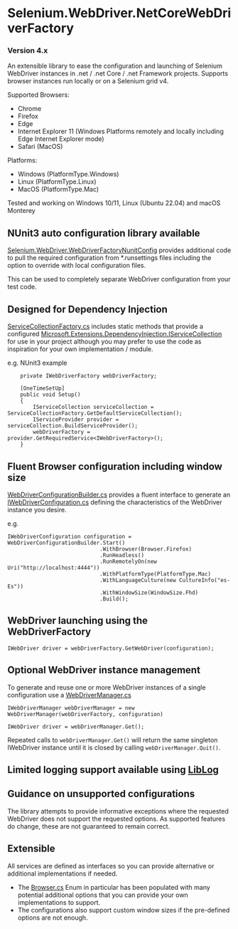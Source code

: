 ﻿# Selenium.WebDriver.NetCoreWebDriverFactory
### Version 4.x
An extensible library to ease the configuration and launching of Selenium WebDriver instances in .net / .net Core / .net Framework projects.
Supports browser instances run locally or on a Selenium grid v4.

Supported Browsers:
- Chrome
- Firefox
- Edge
- Internet Explorer 11 (Windows Platforms remotely and locally including Edge Internet Explorer mode)
- Safari (MacOS)

Platforms:
+ Windows (PlatformType.Windows)
+ Linux        (PlatformType.Linux)
+ MacOS     (PlatformType.Mac)

Tested and working on Windows 10/11, Linux (Ubuntu 22.04) and macOS Monterey

## NUnit3 auto configuration library available
[Selenium.WebDriver.WebDriverFactoryNunitConfig](https://www.nuget.org/packages/Selenium.WebDriver.WebDriverFactoryNunitConfig/)
provides additional code to pull the required configuration from *.runsettings files including the option to override with local configuration files.

This can be used to completely separate WebDriver configuration from your test code.

## Designed for Dependency Injection
[ServiceCollectionFactory.cs](https://github.com/AlexanderOnTest/NetCoreWebDriverFactory/blob/v4_0_0/src/Main/AlexanderOnTest.NetCoreWebDriverFactory/DependencyInjection/ServiceCollectionFactory.cs) 
includes static methods that provide a configured [Microsoft.Extensions.DependencyInjection.IServiceCollection](https://docs.microsoft.com/en-us/dotnet/api/microsoft.extensions.dependencyinjection.iservicecollection?msclkid=a366e91ec0f611ec91177292d9ba0435&view=dotnet-plat-ext-6.0)
for use in your project although you may prefer to use the code as inspiration for your own implementation / module.

e.g. NUnit3 example
```
    private IWebDriverFactory webDriverFactory;
    
    [OneTimeSetUp]
    public void Setup()
    {
        IServiceCollection serviceCollection = ServiceCollectionFactory.GetDefaultServiceCollection();
        IServiceProvider provider = serviceCollection.BuildServiceProvider();
        webDriverFactory = provider.GetRequiredService<IWebDriverFactory>();
    }
```

## Fluent Browser configuration including window size
[WebDriverConfigurationBuilder.cs](https://github.com/AlexanderOnTest/NetCoreWebDriverFactory/blob/v4_0_0/src/Main/AlexanderOnTest.NetCoreWebDriverFactory/Utils/Builders/WebDriverConfigurationBuilder.cs)
provides a fluent interface to generate an [IWebDriverConfiguration.cs](https://github.com/AlexanderOnTest/NetCoreWebDriverFactory/blob/v4_0_0/src/Main/AlexanderOnTest.NetCoreWebDriverFactory/Config/IWebDriverConfiguration.cs)
defining the characteristics of the WebDriver instance you desire.

e.g.

````
IWebDriverConfiguration configuration = WebDriverConfigurationBuilder.Start()
                             .WithBrowser(Browser.Firefox)
                             .RunHeadless()
                             .RunRemotelyOn(new Uri("http://localhost:4444"))
                             .WithPlatformType(PlatformType.Mac)
                             .WithLanguageCulture(new CultureInfo("es-Es"))
                             .WithWindowSize(WindowSize.Fhd)
                             .Build();
````

## WebDriver launching using the WebDriverFactory
```
IWebDriver driver = webDriverFactory.GetWebDriver(configuration);
```

## Optional WebDriver instance management
To generate and reuse one or more WebDriver instances of a single configuration use a [WebDriverManager.cs](https://github.com/AlexanderOnTest/NetCoreWebDriverFactory/blob/v4_0_0/src/Main/AlexanderOnTest.NetCoreWebDriverFactory/DriverManager/WebDriverManager.cs)
```
IWebDriverManager webDriverManager = new WebDriverManager(webDriverFactory, configuration)

IWebDriver driver = webDriverManager.Get();
```

Repeated calls to `webDriverManager.Get()` will return the same singleton IWebDriver instance until it is closed by calling `webDriverManager.Quit()`.

## Limited logging support available using [LibLog](https://github.com/damianh/LibLog/wiki)

## Guidance on unsupported configurations
The library attempts to provide informative exceptions where the requested WebDriver does not support the requested options.
As supported features do change, these are not guaranteed to remain correct.

## Extensible
All services are defined as interfaces so you can provide alternative or additional implementations if needed.
- The [Browser.cs](https://github.com/AlexanderOnTest/NetCoreWebDriverFactory/blob/v4_0_0/src/Main/AlexanderOnTest.NetCoreWebDriverFactory/Browser.cs) Enum in particular has been populated with many potential additional options that you can provide your own implementations to support.
- The configurations also support custom window sizes if the pre-defined options are not enough.